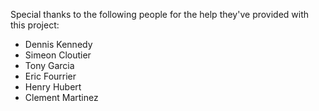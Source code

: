Special thanks to the following people for the help they've provided with this project:
 - Dennis Kennedy
 - Simeon Cloutier
 - Tony Garcia
 - Eric Fourrier
 - Henry Hubert
 - Clement Martinez
